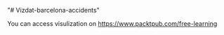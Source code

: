 "# Vizdat-barcelona-accidents" 

You can access visulization on https://www.packtpub.com/free-learning
